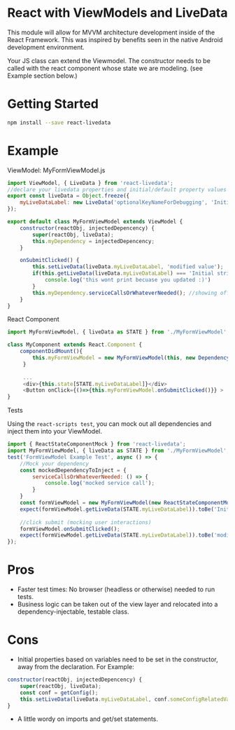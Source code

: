 # React with ViewModels and LiveData

This module will allow for MVVM architecture development inside of the React Framework. This was inspired by benefits seen in the native Android development environment.

Your JS class can extend the Viewmodel. The constructor needs to be called with the react component whose state we are modeling. (see Example section below.)

# Getting Started

``` bash
npm install --save react-livedata 
```

# Example 

ViewModel: MyFormViewModel.js

``` javascript
import ViewModel, { LiveData } from 'react-livedata';
//declare your livedata properties and initial/default property values here
export const liveData = Object.freeze({
    myLiveDataLabel: new LiveData('optionalKeyNameForDebugging', 'Initial string value of my live data');
});

export default class MyFormViewModel extends ViewModel {
    constructor(reactObj, injectedDepencency) {
        super(reactObj, liveData);
        this.myDependency = injectedDepencency;
    }

    onSubmitClicked() {
        this.setLiveData(liveData.myLiveDataLabel, 'modified value');
        if(this.getLiveData(liveData.myLiveDataLabel) === 'Initial string value of my live data') {
            console.log('this wont print becuase you updated :)')
        }
        this.myDependency.serviceCallsOrWhateverNeeded(); //showing off injection of dependencies here
    }
}
```

React Component

``` javascript
import MyFormViewModel, { liveData as STATE } from './MyFormViewModel';

class MyComponent extends React.Component {
    componentDidMount(){
        this.myFormViewModel = new MyFormViewModel(this, new DependencyToInject())
     }
     
     ...
     <div>{this.state[STATE.myLiveDataLabel]}</div>
     <Button onClick={()=>{this.myFormViewModel.onSubmitClicked()}} >
}
```

Tests

Using the `react-scripts test`, you can mock out all dependencies and inject them into your ViewModel.

``` javascript
import { ReactStateComponentMock } from 'react-livedata';
import MyFormViewModel, { liveData as STATE } from './MyFormViewModel';
test('FormViewModel Example Test', async () => {
    //Mock your dependency
    const mockedDependencyToInject = {
        serviceCallsOrWhateverNeeded: () => {
            console.log('mocked service call');
        }
    }
    const formViewModel = new MyFormViewModel(new ReactStateComponentMock(), mockedDependencyToInject);
    expect(formViewModel.getLiveData(STATE.myLiveDataLabel)).toBe('Initial string value of my live data');
    
    //click submit (mocking user interactions)
    formViewModel.onSubmitClicked();
    expect(formViewModel.getLiveData(STATE.myLiveDataLabel)).toBe('modified value');
});
```

# Pros

- Faster test times: No browser (headless or otherwise) needed to run tests.
- Business logic can be taken out of the view layer and relocated into a dependency-injectable, testable class.

# Cons

- Initial properties based on variables need to be set in the constructor, away from the declaration. For Example:

``` javascript
constructor(reactObj, injectedDepencency) {
    super(reactObj, liveData);
    const conf = getConfig();
    this.setLiveData(liveData.myLiveDataLabel, conf.someConfigRelatedValue);
}
```

- A little wordy on imports and get/set statements.